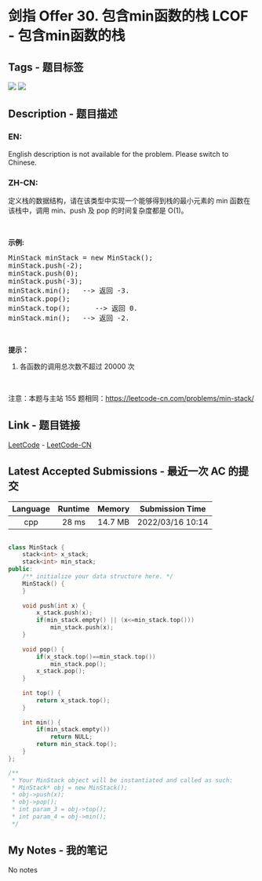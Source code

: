 
# 剑指 Offer 30. 包含min函数的栈 LCOF - 包含min函数的栈

## Tags - 题目标签

 <img src="https://img.shields.io/badge/Stack-栈-blue.svg">   <img src="https://img.shields.io/badge/Design-设计-blue.svg">  


## Description - 题目描述

### EN:
English description is not available for the problem. Please switch to Chinese.

### ZH-CN:
<p>定义栈的数据结构，请在该类型中实现一个能够得到栈的最小元素的 min 函数在该栈中，调用 min、push 及 pop 的时间复杂度都是 O(1)。</p>

<p>&nbsp;</p>

<p><strong>示例:</strong></p>

<pre>MinStack minStack = new MinStack();
minStack.push(-2);
minStack.push(0);
minStack.push(-3);
minStack.min();   --&gt; 返回 -3.
minStack.pop();
minStack.top();      --&gt; 返回 0.
minStack.min();   --&gt; 返回 -2.
</pre>

<p>&nbsp;</p>

<p><strong>提示：</strong></p>

<ol>
	<li>各函数的调用总次数不超过 20000 次</li>
</ol>

<p>&nbsp;</p>

<p>注意：本题与主站 155 题相同：<a href="https://leetcode-cn.com/problems/min-stack/">https://leetcode-cn.com/problems/min-stack/</a></p>



## Link - 题目链接

[LeetCode](https://leetcode.com/problems/bao-han-minhan-shu-de-zhan-lcof/description/)  -  [LeetCode-CN](https://leetcode.cn/problems/bao-han-minhan-shu-de-zhan-lcof/description/)
## Latest Accepted Submissions - 最近一次 AC 的提交


| Language | Runtime | Memory | Submission Time |
|:---:|:---:|:---:|:---:|
| cpp  | 28 ms | 14.7 MB | 2022/03/16 10:14 |

```cpp

class MinStack {
    stack<int> x_stack;
    stack<int> min_stack;
public:
    /** initialize your data structure here. */
    MinStack() {
    }
    
    void push(int x) {
        x_stack.push(x);
        if(min_stack.empty() || (x<=min_stack.top()))
            min_stack.push(x);
    }
    
    void pop() {
        if(x_stack.top()==min_stack.top())
            min_stack.pop();
        x_stack.pop();
    }
    
    int top() {
        return x_stack.top();
    }
    
    int min() {
        if(min_stack.empty())
            return NULL;
        return min_stack.top();
    }
};

/**
 * Your MinStack object will be instantiated and called as such:
 * MinStack* obj = new MinStack();
 * obj->push(x);
 * obj->pop();
 * int param_3 = obj->top();
 * int param_4 = obj->min();
 */

```
## My Notes - 我的笔记


No notes

